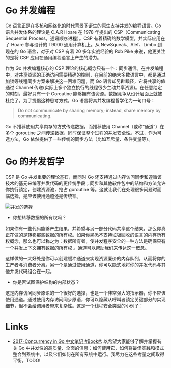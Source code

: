 # Go 并发编程

Go 语言正是在多核和网络化的时代背景下诞生的原生支持并发的编程语言。Go 语言并发体系的理论是 C.A.R Hoare 在 1978 年提出的 CSP（Communicating Sequential Process，通讯顺序进程）。CSP 有着精确的数学模型，并实际应用在了 Hoare 参与设计的 T9000 通用计算机上。从 NewSqueak、Alef、Limbo 到现在的 Go 语言，对于对 CSP 有着 20 多年实战经验的 Rob Pike 来说，他更关注的是将 CSP 应用在通用编程语言上产生的潜力。

作为 Go 并发编程核心的 CSP 理论的核心概念只有一个：同步通信。在并发编程中，对共享资源的正确访问需要精确的控制，在目前的绝大多数语言中，都是通过加锁等线程同步方案来解决这一困难问题，而 Go 语言却另辟蹊径，它将共享的值通过 Channel 传递(实际上多个独立执行的线程很少主动共享资源)。在任意给定的时刻，最好只有一个 Goroutine 能够拥有该资源。数据竞争从设计层面上就被杜绝了。为了提倡这种思考方式，Go 语言将其并发编程哲学化为一句口号：

> Do not communicate by sharing memory; instead, share memory by communicating.

Go 不推荐使用共享内存的方式传递数据，而推荐使用 Channel（或称“通道”）在多个 goroutine 之间传递数据，同时保证整个过程的并发安全性。不过，作为可选方法，Go 依然提供了一些传统的同步方法（比如互斥量、条件变量等）。

# Go 的并发哲学

CSP 是 Go 并发重要的理论基石，而同时 Go 还支持通过内存访问同步和遵循该技术的基元来编写并发代码的更传统手段；同步和其他软件包中的结构和方法允许你执行锁定，创建资源池，抢占 goroutine 等。这就让我们在处理很多问题时面临选择，是应该使用通道还是传统锁。

![并发的选择](https://i.postimg.cc/NF6J1ZkR/image.png)

- 你想转移数据的所有权吗？

如果你有一些代码能够产生结果，并希望与另一部分代码共享这个结果，那么你真正在做的是转移那些数据的所有权。如果你熟悉不支持垃圾回收的语言的内存所有权概念，那么也可以称之为：数据所有者，使并发程序安全的一种方法是确保只有一个并发上下文拥有数据的所有权 。通道可以帮助我们来传达这一概念。

这样做的一大好处是你可以创建缓冲通道来实现资源廉价的内存队列，从而将你的生产者与消费者分离。另一个是通过使用通道，你可以隐式地将你的并发代码与其他并发代码组合在一起。

- 你是否试图保护结构的内部状态？

这是内存访问同步原语的一个很好的选择，也是一个非常强大的指示器，你不应该使用通道。通过使用内存访问同步原语，你可以隐藏从呼叫者锁定关键部分的实现细节，但不会给调用者带来复杂性。这是一个线程安全类型的小例子：

# Links

- [2017-Concurrency in Go 中文笔记 #Book#](https://www.kancloud.cn/mutouzhang/go/596804): 以希望大家能够了解并掌握有关 Go 中并发性的高质量、全面的信息：如何使用它，如何将最佳实践和模式整合到系统中，以及它们如何在所有系统中运行。我尽力在这些考量之间取得平衡。TODO!
